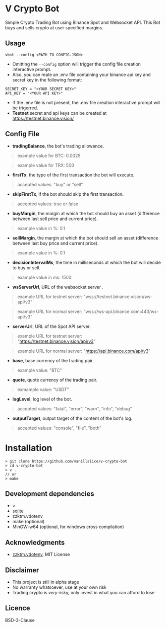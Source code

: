 # V Crypto Bot

Simple Crypto Trading Bot using Binance Spot and Websocket API.
This Bot buys and sells crypto at user specified margins.

## Usage

```
vbot --config <PATH TO CONFIG.JSON>
```

- Omitting the ```--config``` option will trigger the config file creation interactive prompt.
- Also, you can reate an .env file containing your binance api key and secret key in the following format:

```
SECRET_KEY = "<YOUR SECRET KEY>"
API_KEY = "<YOUR API KEY>"
```

- If the .env file is not present, the .env file creation interactive prompt will be trigerred.
- **Testnet** secret and api keys can be created at https://testnet.binance.vision/

## Config File

- **tradingBalance**, the bot's trading allowance.
> example value for BTC: 0.0025 

> example value for TRX: 500

- **firstTx**, the type of the first transaction the bot will execute.
> accepted values: "buy" or "sell"

- **skipFirstTx**, if the bot should skip the first transaction.
> accepted values: true or false

- **buyMargin**, the margin at which the bot should buy an asset (difference between last sell price and current price).
> example value in %: 0.1

- **sellMargin**, the margin at which the bot should sell an asset (difference between last buy price and current price).
> example value in %: 0.1

- **decisionIntervalMs**, the time in milliseconds at which the bot will decide to buy or sell.
> example value in ms: 1500

- **wsServerUrl**, URL of the websocket server .
> example URL for testnet server: "wss://testnet.binance.vision/ws-api/v3"

> example URL for normal server: "wss://ws-api.binance.com:443/ws-api/v3"

- **serverUrl**, URL of the Spot API server.
> example URL for testnet server: "https://testnet.binance.vision/api/v3"

> example URL for normal server: "https://api.binance.com/api/v3"

- **base**, base currency of the trading pair.
> example value: "BTC"

- **quote**, quote currency of the trading pair.
> exmample value: "USDT"

- **logLevel**, log level of the bot.
> accepted values: "fatal", "error", "warn", "info", "debug"

- **outputTarget**, output target of the content of the bot's log.
> accepted values: "console", "file", "both"

# Installation

```
> git clone https://github.com/vanillaiice/v-crypto-bot
> cd v-crypto-bot
> v .
// or
> make
```

## Development dependencies

- v
- sqlite
- zzktm.vdotenv
- make (optional)
- MinGW-w64 (optional, for windows cross compilation)

## Acknowledgments

- [zzktm.vdotenv](https://github.com/zztkm/vdotenv), MIT License

## Disclaimer

- This project is still in alpha stage
- No warranty whatsoever, use at your own risk
- Trading crypto is *very* risky, only invest in what you can afford to lose

## Licence

BSD-3-Clause
